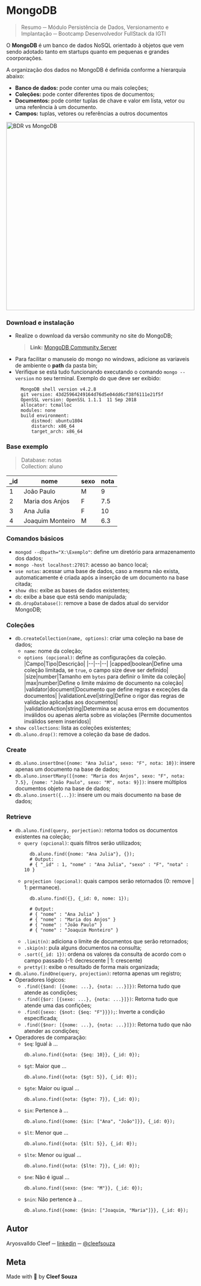 # MongoDB
> Resumo ─ Módulo Persistência de Dados, Versionamento e Implantação ─ Bootcamp Desenvolvedor FullStack da IGTI

O **MongoDB** é um banco de dados NoSQL orientado à objetos que vem sendo adotado tanto em startups quanto em pequenas e grandes coorporações.

A organização dos dados no MongoDB é definida conforme a hierarquia abaixo:

- **Banco de dados:** pode conter uma ou mais coleções;
- **Coleções:** pode conter diferentes tipos de documentos;
- **Documentos:** pode conter tuplas de chave e valor em lista, vetor ou uma
referência à um documento.
- **Campos:** tuplas, vetores ou referências a outros documentos

<img src="https://d2m498l008ebpa.cloudfront.net/2017/07/sql-nosql.png" title="BDR vs MongoDB" width=500/>

### Download e instalação
- Realize o download da versão community no site do MongoDB;
  > **Link:** [MongoDB Community Server](https://www.mongodb.com/try/download/community)
- Para facilitar o manuseio do mongo no windows, adicione as variaveis de ambiente o **path** da pasta bin;
- Verifique se está tudo funcionando executando o comando `mongo --version` no seu terminal. Exemplo do que deve ser exibido:
  ```shell
    MongoDB shell version v4.2.8
    git version: 43d25964249164d76d5e04dd6cf38f6111e21f5f
    OpenSSL version: OpenSSL 1.1.1  11 Sep 2018
    allocator: tcmalloc
    modules: none
    build environment:
        distmod: ubuntu1804
        distarch: x86_64
        target_arch: x86_64
  ```

### Base exemplo
> Database: notas  
> Collection: aluno

|_id|nome|sexo|nota|
|--|--|--|--|
|1|João Paulo|M|9|
|2|Maria dos Anjos|F|7.5|
|3|Ana Julia|F|10|
|4|Joaquim Monteiro|M|6.3|

### Comandos básicos
- `mongod --dbpath="X:\Exemplo"`: define um diretório para armazenamento dos dados;
- `mongo -host localhost:27017`: acesso ao banco local;
- `use notas`: acessar uma base de dados, caso a mesma não exista, automaticamente é criada após a inserção de um documento na base citada;
- `show dbs`: exibe as bases de dados existentes;
- `db`: exibe a base que está sendo manipulada;
- `db.dropDatabase()`: remove a base de dados atual do servidor MongoDB;

### Coleções
- `db.createCollection(name, options)`: criar uma coleção na base de dados;
  - `name`: nome da coleção;
  - `options (opcional)`: define as configurações da coleção.
    |Campo|Tipo|Descrição|
    |--|--|--|
    |capped|boolean|Define uma coleção limitada, se `true`, o campo size deve ser definido|
    |size|number|Tamanho em `bytes` para definir o limite da coleção|
    |max|number|Define o limite máximo de documento na coleção|
    |validator|document|Documento que define regras e exceções da documentos|
    |validationLevel|string|Define o rigor das regras de validação aplicadas aos documentos|
    |validationAction|string|Determina se acusa erros em documentos inválidos ou apenas alerta sobre as violações (Permite documentos inválidos serem inseridos)|
- `show collections`: lista as coleções existentes;
- `db.aluno.drop()`: remove a coleção da base de dados.

### Create
- `db.aluno.insertOne({nome: "Ana Julia", sexo: "F", nota: 10})`: insere apenas um documento na base de dados;
- `db.aluno.insertMany([{nome: "Maria dos Anjos", sexo: "F", nota: 7.5}, {nome: "João Paulo", sexo: "M", nota: 9}])`: insere múltiplos documentos objeto na base de dados;
- `db.aluno.insert({...})`: insere um ou mais documento na base de dados;

### Retrieve
- `db.aluno.find(query, porjection)`: retorna todos os documentos existentes na coleção;
  - `query (opcional)`: quais filtros serão utilizados;
    ```shell
      db.aluno.find({nome: "Ana Julia"}, {});
      # Output:
      # { "_id" : 1, "nome" : "Ana Julia", "sexo" : "F", "nota" : 10 }
    ```
  - `projection (opcional)`: quais campos serão retornados (0: remove | 1: permanece).
    ```shell
      db.aluno.find({}, {_id: 0, nome: 1});

      # Output:
      # { "nome" : "Ana Julia" }
      # { "nome" : "Maria dos Anjos" }
      # { "nome" : "João Paulo" }
      # { "nome" : "Joaquim Monteiro" }
    ```
  - `.limit(n)`: adiciona o limite de documentos que serão retornados;
  - `.skip(n)`: pula alguns documentos na consulta;
  - `.sort({_id: 1})`: ordena os valores da consulta de acordo com o campo passado (-1: decrescente | 1: crescente)
  - `pretty()`: exibe o resultado de forma mais organizada;
- `db.aluno.findOne(query, projection)`: retorna apenas um registro;
- Operadores lógicos:
  - `.find({$and: [{nome: ...}, {nota: ...}]})`: Retorna tudo que atende as condições;
  - `.find({$or: [{sexo: ...}, {nota: ...}]})`: Retorna tudo que atende uma das confições;
  - `.find({sexo: {$not: {$eq: "F"}}});`: Inverte a condição especificada;
  - `.find({$nor: [{nome: ...}, {nota: ...}]})`: Retorna tudo que não atender as condições;
- Operadores de comparação:
  - `$eq`: Igual à ...
    ```
    db.aluno.find({nota: {$eq: 10}}, {_id: 0});
    ```
  - `$gt`: Maior que ...
    ```
    db.aluno.find({nota: {$gt: 5}}, {_id: 0});
    ```
  - `$gte`: Maior ou igual ...
    ```
    db.aluno.find({nota: {$gte: 7}}, {_id: 0});
    ```
  - `$in`: Pertence à ...
    ```
    db.aluno.find({nome: {$in: ["Ana", "João"]}}, {_id: 0});
    ```
  - `$lt`: Menor que ...
    ```
    db.aluno.find({nota: {$lt: 5}}, {_id: 0});
    ```
  - `$lte`: Menor ou igual ...
    ```
    db.aluno.find({nota: {$lte: 7}}, {_id: 0});
    ```
  - `$ne`: Não é igual ...
    ```
    db.aluno.find({sexo: {$ne: "M"}}, {_id: 0});
    ```
  - `$nin`: Não pertence à ...
    ```
    db.aluno.find({nome: {$nin: ["Joaquim, "Maria"]}}, {_id: 0});
    ```

## Autor
Aryosvalldo Cleef ─ [linkedin](https://www.linkedin.com/in/aryosvalldo-cleef/) ─ [@cleefsouza](https://github.com/cleefsouza)

## Meta
Made with 💚 by **Cleef Souza**

